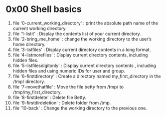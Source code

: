 # 0x00 Shell basics
1. file '0-current_working_directory' : print the absolute path name of the current working directory.
2. file '1-listit' : Display the contents list of your current directory.
3. file '2-bring_me_home' : change the working directory to the user’s home directory.
4. file '3-listfiles' : Display current directory contents in a long format.
5. file '4-listmorefiles' : Display current directory contents, including hidden files.
6. file '5-listfilesdigitonly' : Display current directory contents , including hidden files and using numeric IDs for user and group.
7. file '6-firstdirectory' : Create a directory named my_first_directory in the /tmp/ directory.
8. file '7-movethatfile' : Move the file betty from /tmp/ to /tmp/my_first_directory.
9. file '8-firstdelete' : Delete file Betty.
10. file '9-firstdirdeletion' : Delete folder from /tmp.
11. file '10-back' : Change the working directory to the previous one.


